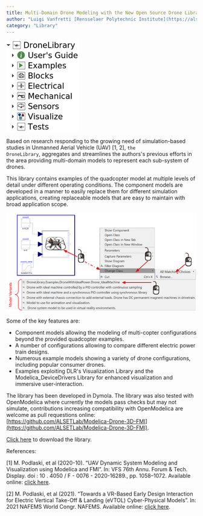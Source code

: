 ```yaml
---
title: Multi-Domain Drone Modeling with the New Open Source Drone Library (Free)
author: "Luigi Vanfretti [Rensselaer Polytechnic Institute](https://alsetlab.github.io)"
category: "Library"
---
```

![Alt text](DronePackage.png 'Drone Library')

Based on research responding to the growing need of simulation-based studies in Unmanned Aerial Vehicle (UAV) [1, 2], <code>the DroneLibrary</code>, aggregates and streamlines the authors's previous efforts in the area providing multi-domain models to represent each sub-system of drones.

This library contains examples of the quadcopter model at multiple levels of detail under different operating conditions. The component models are developed in a manner to easily replace them for different simulation applications, creating replaceable models that are easy to maintain with broad application scope.

![Alt text](DroneLib_Example1.png 'Drone Library')

Some of the key features are:
- Component models allowing the modeling of multi-copter configurations beyond the provided quadcopter examples.
- A number of configurations allowing to compare different electric power train designs.
- Numerous example models showing a variety of drone configurations, including popular consumer drones.
- Examples exploiting DLR's Visualization Library and the Modelica_DeviceDrivers Library for enhanced visualization and immersive user-interaction. 

The library has been developed in Dymola. The library was also tested with OpenModelica where currently the models pass checks but may not simulate, contributions increasing compatibility with OpenModelica are welcome as pull requestions online: [https://github.com/ALSETLab/Modelica-Drone-3D-FMI](https://github.com/ALSETLab/Modelica-Drone-3D-FMI).

[Click here](https://github.com/ALSETLab/Modelica-Drone-3D-FMI/releases) to download the library.

References:

[1] M. Podlaski, et al (2020-10). “UAV Dynamic System Modeling and Visualization using Modelica and FMI”. In: VFS 76th Annu. Forum & Tech. Display. doi : 10 . 4050 / F - 0076 -
2020-16289., pp. 1058–1072. Available online: [click here](https://www.researchgate.net/publication/344595743_UAV_Dynamics_and_Electric_Power_System_Modeling_and_Visualization_using_Modelica_and_FMI).

[2] M. Podlaski, et al (2021). “Towards a VR-Based Early Design Interaction for Electric Vertical Take-Off & Landing (eVTOL) Cyber-Physical Models”. In: 2021 NAFEMS World
Congr. NAFEMS. Available online: [click here](https://www.researchgate.net/publication/372128766_Towards_VR-Based_Early_Design_Interaction_for_electric_Vertical_Take-Off_Landing_eVTOL_Cyber-Physical_Models).


